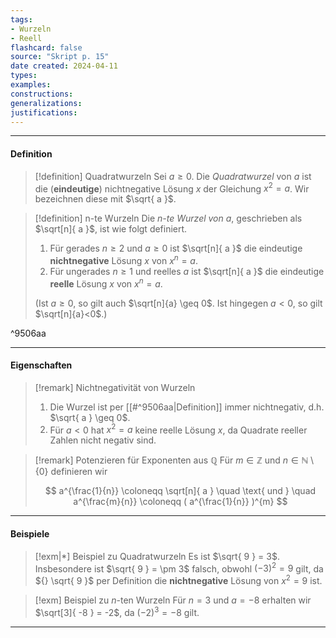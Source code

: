 ```yaml
---
tags:
- Wurzeln
- Reell
flashcard: false
source: "Skript p. 15"
date created: 2024-04-11
types: 
examples: 
constructions: 
generalizations: 
justifications:
---
```

***
#### Definition

> [!definition] Quadratwurzeln
> Sei $a \geq 0$. Die *Quadratwurzel* von $a$ ist die (**eindeutige**) nichtnegative Lösung $x$ der Gleichung $x^{2} = a$. Wir bezeichnen diese mit $\sqrt{ a }$.

> [!definition] n-te Wurzeln
> Die *n-te Wurzel von a*, geschrieben als $\sqrt[n]{ a }$, ist wie folgt definiert.
> 
> 1. Für gerades $n \geq 2$ und $a \geq 0$ ist $\sqrt[n]{ a }$ die eindeutige **nichtnegative** Lösung $x$ von $x^{n} = a$.
> 2. Für ungerades $n \geq 1$ und reelles $a$ ist $\sqrt[n]{ a }$ die eindeutige **reelle** Lösung $x$ von $x^{n} = a$.
> 
> (Ist $a \geq 0$, so gilt auch $\sqrt[n]{a} \geq 0$. Ist hingegen $a<0$, so gilt $\sqrt[n]{a}<0$.)

^9506aa

***
#### Eigenschaften

> [!remark] Nichtnegativität von Wurzeln
> 1. Die Wurzel ist per [[#^9506aa|Definition]] immer nichtnegativ, d.h. $\sqrt{ a } \geq 0$.
> 2. Für $a < 0$ hat $x^{2} = a$ keine reelle Lösung $x$, da Quadrate reeller Zahlen nicht negativ sind.

> [!remark] Potenzieren für Exponenten aus $\mathbb{Q}$
> Für $m \in \mathbb{Z}$ und $n \in \mathbb{N} \setminus \{ 0 \}$ definieren wir
> 
> $$
> a^{\frac{1}{n}} \coloneqq \sqrt[n]{ a } \quad \text{ und } \quad a^{\frac{m}{n}} \coloneqq ( a^{\frac{1}{n}} )^{m}
> $$

***
#### Beispiele

> [!exm|*] Beispiel zu Quadratwurzeln 
> Es ist $\sqrt{ 9 } = 3$. Insbesondere ist $\sqrt{ 9 } = \pm 3$ falsch, obwohl $(-3)^{2} = 9$ gilt, da ${} \sqrt{ 9 }$ per Definition die **nichtnegative** Lösung von $x^{2} = 9$ ist.

> [!exm] Beispiel zu $n$-ten Wurzeln
> Für $n=3$ und $a=-8$ erhalten wir $\sqrt[3]{ -8 } = -2$, da $(-2)^{3} = -8$ gilt.

***
